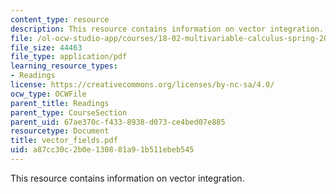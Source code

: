 ```yaml
---
content_type: resource
description: This resource contains information on vector integration.
file: /ol-ocw-studio-app/courses/18-02-multivariable-calculus-spring-2006/a87cc30c2b0e130881a91b511ebeb545_vector_fields.pdf
file_size: 44463
file_type: application/pdf
learning_resource_types:
- Readings
license: https://creativecommons.org/licenses/by-nc-sa/4.0/
ocw_type: OCWFile
parent_title: Readings
parent_type: CourseSection
parent_uid: 67ae370c-f433-8938-d073-ce4bed07e885
resourcetype: Document
title: vector_fields.pdf
uid: a87cc30c-2b0e-1308-81a9-1b511ebeb545
---
```

This resource contains information on vector integration.